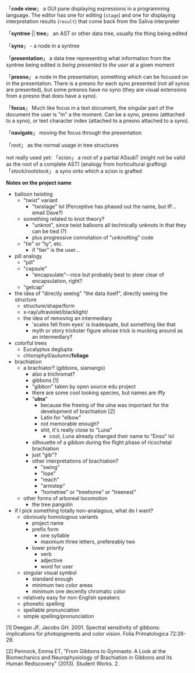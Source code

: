 「**code view**」 a GUI pane displaying expressions in a programming language. The editor has one for editing (`stage`) and one for displaying interpretation results (`result`) that come back from the Saliva interpreter

「**syntree** || **tree**」 an AST or other data tree, usually the thing being edited

「**syno**」 - a node in a syntree

「**presentation**」 a data tree representing what information from the syntree being edited *is being presented to the user* at a given moment

「**presno**」 a node in the presentation; something which can be focused on in the presentation. There is a presno for each syno presented (not all synos are presented), but some presnos have no syno (they are visual extensions from a presno that does have a syno).

「**focus**」 Much like focus in a text document, the singular part of the document the user is "in" a the moment. Can be a syno, presno (atttached to a syno), or text character index (attached to a presno attached to a syno).

「**navigate**」 moving the focus through the presentation

「*root*」 as the normal usage in tree structures

not really used yet:
「*scion*」 a root of a partial ASsubT (might not be valid as the root of a complete AST) (analogy from horticultural grafting)
「*stock*/*rootstock*」 a syno onto which a scion is grafted

**Notes on the project name**
  * balloon twisting
    * "twist" variant
      * "twistage" lol (Perceptive has phased out the name, but IP... email Dave?)
    * something related to knot theory?
      * "unknot", since twist balloons all technically unknots in that they can be tied (?)
      * plus progressive connotation of "unknotting" code
    * "tie" or "ty", etc.
      * if "tier" is the user...
  * pill analogy
      * "pill"
      * "capsule"
        * "encapsulate"--nice but probably best to steer clear of encapsulation, right?
      * "gelcap"
  * the idea of "directly seeing" "the data itself", directly seeing the structure
    * structure/shape/form
    * x-ray/ultraviolet/blacklight/
    * the idea of removing an intermediary
      * 'scales fell from eyes' is inadequate, but something like that
      * myth or story trickster figure whose trick is mucking around as an intermediary?
  * colorful trees
    * Eucalyptus deglupta
    * chlorophyll/autumn/**foliage**
  * brachiation
    * a brachiator? (gibbons, siamangs)
      *  also a trichromat?
        * gibbons [1]
      * "gibbon" taken by open source edu project
      * there are some cool looking species, but names are iffy
      * "**ulna**"
        * because the freeing of the ulna was important for the development of brachiation [2]
        * Latin for "elbow"
        * not memorable enough?
        * shit, it's really close to "Luna"
          * cool, Luna already changed their name to "Enso" lol
      * silhouette of a gibbon during the flight phase of ricochetal brachiation
      * just "gib"?
      * other interpretations of brachiation?
        * "swing"
        * "lope"
        * "reach"
        * "armstep"
        * "hometree" or "treehome" or "treenest"
    * other forms of arboreal locomotion
      * the tree pangolin
  * if I pick something totally non-analagous, what do I want?
    * obviously homologous variants
      * project name
      * prefix form
        * one syllable
        * maximum three letters, prefereably two
      * lower priority
        * verb
        * adjective
        * word for user
    * singular visual symbol
      * standard enough
      * minimum two color areas
      * minimum one decently chromatic color
    * relatively easy for non-English speakers
    * phonetic spelling
    * spellable pronunciation
    * simple spelling/pronunciation

[1] Deegan JF, Jacobs GH. 2001. Spectral sensitivity of gibbons: implications for photopigments and color vision. Folia Primatologica 72:26-29.

[2] Pennock, Emma ET, "From Gibbons to Gymnasts: A Look at the Biomechanics and Neurophysiology of Brachiation in Gibbons and its Human Rediscovery" (2013). Student Works. 2.
